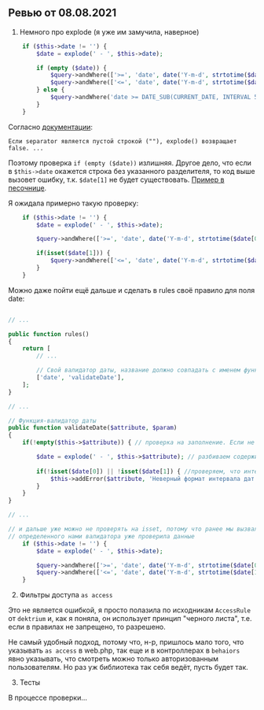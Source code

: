 ## Ревью от 08.08.2021

1. Немного про explode (я уже им замучила, наверное)

```php
    if ($this->date != '') {
        $date = explode(' - ', $this->date);

        if (empty ($date)) { 
            $query->andWhere(['>=', 'date', date('Y-m-d', strtotime($date[0]))]);
            $query->andWhere(['<=', 'date', date('Y-m-d', strtotime($date[1]))]);
        } else {
            $query->andWhere('date >= DATE_SUB(CURRENT_DATE, INTERVAL 5 YEAR)');
        }
    }
```

Согласно [документации](https://www.php.net/manual/ru/function.explode.php):

```
Если separator является пустой строкой (""), explode() возвращает false. ...
```

Поэтому проверка `if (empty ($date))` излишняя. Другое дело, что если в `$this->date` окажется строка без указанного разделителя, то код выше вызовет ошибку, т.к. 
`$date[1]` не будет существовать. [Пример в песочнице](http://sandbox.onlinephpfunctions.com/code/103f9f86b0feb13c54f4ce172abbea77cefc1bf6). 

Я ожидала примерно такую проверку:

```php
    if ($this->date != '') {
        $date = explode(' - ', $this->date);

        $query->andWhere(['>=', 'date', date('Y-m-d', strtotime($date[0]))]);

        if(isset($date[1])) {
            $query->andWhere(['<=', 'date', date('Y-m-d', strtotime($date[1]))]);
        }
    }
```

Можно даже пойти ещё дальше и сделать в rules своё правило для поля date:

```php

// ...

public function rules()
{
    return [
        // ...

        // Свой валидатор даты, название должно совпадать с именем функции
        ['date', 'validateDate'],
    ];
}

// ...

// Функция-валидатор даты
public function validateDate($attribute, $param)
{
    if(!empty($this->$attribute)) { // проверка на заполнение. Если не заполняли, считаем, что всё ок

        $date = explode(' - ', $this->$attribute); // разбиваем содержимое атрибута
        
        if(!isset($date[0]) || !isset($date[1]) { //проверяем, что интервал передан корректно
            $this->addError($attribute, 'Неверный формат интервала дат'); // Если некорректно - добавляем ошибку
        }
    }
}

// ...

// и дальше уже можно не проверять на isset, потому что ранее мы вызвали функцию validate, которая с помощью 
// определенного нами валидатора уже проверила данные
    if ($this->date != '') {
        $date = explode(' - ', $this->date);

        $query->andWhere(['>=', 'date', date('Y-m-d', strtotime($date[0]))]);
        $query->andWhere(['<=', 'date', date('Y-m-d', strtotime($date[1]))]);
    }


```

2. Фильтры доступа `as access` 

Это не является ошибкой, я просто полазила по исходникам `AccessRule` от `dektrium` и, как я поняла, он использует принцип "черного листа", т.е. если в правилах не запрещено, то разрешено.

Не самый удобный подход, потому что, н-р, пришлось мало того, что указывать `as access` в web.php, так еще и в контроллерах в `behaiors` явно
указывать, что смотреть можно только авторизованным пользователям. Но раз уж библиотека так себя ведёт, пусть будет так.


3. Тесты

В процессе проверки...